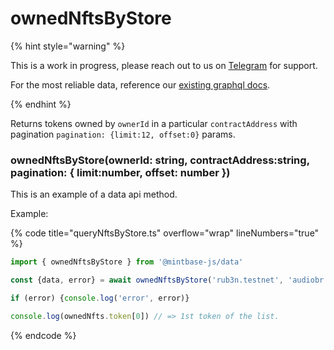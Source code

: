 # ownedNftsByStore


{% hint style="warning" %}

This is a work in progress, please reach out to us on [Telegram](https://t.me/mintdev) for support.

For the most reliable data, reference our [existing graphql docs](https://docs.mintbase.io/dev/read-data/mintbase-graph).

{% endhint %}




Returns tokens owned by `ownerId`  in a particular `contractAddress`  with pagination `pagination: {limit:12, offset:0}`  params.



### ownedNftsByStore(ownerId: string, contractAddress:string, pagination: { limit:number, offset: number })



This is an example of a data api method.




Example:



{% code title="queryNftsByStore.ts" overflow="wrap" lineNumbers="true" %}

```typescript
import { ownedNftsByStore } from '@mintbase-js/data'

const {data, error} = await ownedNftsByStore('rub3n.testnet', 'audiobr.mintspace2.testnet' { limit: 20 , offset: 0});

if (error) {console.log('error', error)}

console.log(ownedNfts.token[0]) // => 1st token of the list.

```

{% endcode %}